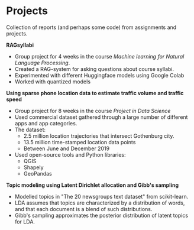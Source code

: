 # Projects
Collection of reports (and perhaps some code) from assignments and projects.

**RAGsyllabi** 
- Group project for 4 weeks in the course *Machine learning for Natural Language Processing*.
- Created a RAG-system for asking questions about course syllabi.
- Experimented with different Huggingface models using Google Colab
- Worked with quantized models

**Using sparse phone location data to estimate traffic volume and traffic speed**
- Group project for 8 weeks in the course *Project in Data Science*
- Used commercial dataset gathered through a large number of different apps and app categories.
- The dataset:
  - 2.5 million location trajectories that intersect Gothenburg city.
  - 13.5 million time-stamped location data points
  - Between June and December 2019
- Used open-source tools and Python libraries:
  - QGIS
  - Shapely
  - GeoPandas

**Topic modeling using Latent Dirichlet allocation and Gibb's sampling**  
- Modelled topics in "The 20 newsgroups text dataset" from scikit-learn.
- LDA assumes that topics are characterized by a distribution of words, and that each document is a blend of such distributions.
- Gibb's sampling approximates the posterior distribution of latent topics for LDA.
